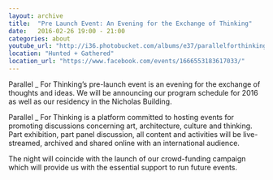 ```yaml
---
layout: archive
title:  "Pre Launch Event: An Evening for the Exchange of Thinking"
date:   2016-02-26 19:00 - 21:00 
categories: about
youtube_url: "http://i36.photobucket.com/albums/e37/parallelforthinking/PRELAUNCH-SCREENSHOT_zps9o7kexyr.jpg"
location: "Hunted + Gathered"
location_url: "https://www.facebook.com/events/1666553183617033/"
---
```


 Parallel _ For Thinking’s pre-launch event is an evening for the exchange of thoughts and ideas. We will be announcing our program schedule for 2016 as well as our residency in the Nicholas Building. 

Parallel _ For Thinking is a platform committed to hosting events for promoting discussions concerning art, architecture, culture and thinking. Part exhibition, part panel discussion, all content and activities will be live-streamed, archived and shared online with an international audience. 

The night will coincide with the launch of our crowd-funding campaign which will provide us with the essential support to run future events. 

